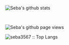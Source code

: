 <p>



<br>

![Seba's github stats](https://github-readme-stats.vercel.app/api?username=seba3567&show_icons=true&title_color=fff&icon_color=79ff97&text_color=9f9f9f&bg_color=151515)

<br>

![Seba's github page views](https://komarev.com/ghpvc/?username=seba3567)

<p><img src="https://github-readme-stats.vercel.app/api/top-langs/?username=seba3567&langs_count=10&theme=dracula&layout=compact" alt="seba3567 :: Top Langs" /></p>
<br>

<br><br><br><br>
